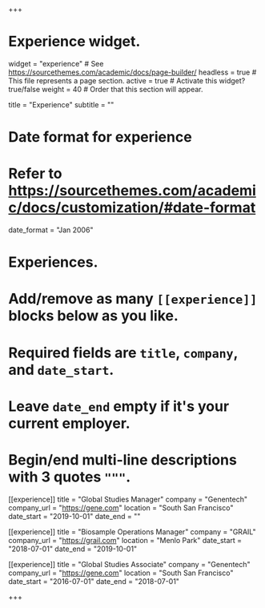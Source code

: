 +++
# Experience widget.
widget = "experience"  # See https://sourcethemes.com/academic/docs/page-builder/
headless = true  # This file represents a page section.
active = true  # Activate this widget? true/false
weight = 40  # Order that this section will appear.

title = "Experience"
subtitle = ""

# Date format for experience
#   Refer to https://sourcethemes.com/academic/docs/customization/#date-format
date_format = "Jan 2006"

# Experiences.
#   Add/remove as many `[[experience]]` blocks below as you like.
#   Required fields are `title`, `company`, and `date_start`.
#   Leave `date_end` empty if it's your current employer.
#   Begin/end multi-line descriptions with 3 quotes `"""`.
[[experience]]
  title = "Global Studies Manager"
  company = "Genentech"
  company_url = "https://gene.com"
  location = "South San Francisco"
  date_start = "2019-10-01"
  date_end = ""

[[experience]]
  title = "Biosample Operations Manager"
  company = "GRAIL"
  company_url = "https://grail.com"
  location = "Menlo Park"
  date_start = "2018-07-01"
  date_end = "2019-10-01"

[[experience]]
  title = "Global Studies Associate"
  company = "Genentech"
  company_url = "https://gene.com"
  location = "South San Francisco"
  date_start = "2016-07-01"
  date_end = "2018-07-01"

+++
